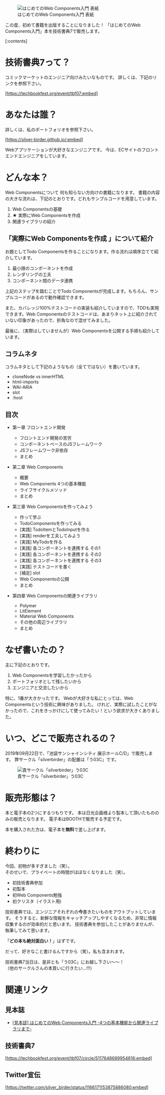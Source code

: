 <!-- 
title: 技術書典7 で「はじめてのWeb Components入門」を初出版します！
date: 2019-08-30T10:31:59+09:00
draft: false
description: description
image: 
icon: 😎
-->

<figure title="はじめてのWeb Components入門 表紙">
<img alt="はじめてのWeb Components入門 表紙" src="https://cdn-ak.f.st-hatena.com/images/fotolife/s/silverbirder180/20190829/20190829230747.png">
<figcaption>はじめてのWeb Components入門 表紙</figcaption>
</figure>

この度、初めて書籍を出版することになりました！
「はじめてのWeb Components入門」本を技術書典7で販売します。

[:contents]

# 技術書典7って？
コミックマーケットのエンジニア向けみたいなものです。
詳しくは、下記のリンクを参照下さい。

[https://techbookfest.org/event/tbf07:embed]

# あなたは誰？
詳しくは、私のポートフォリオを参照下さい。

[https://silver-birder.github.io/:embed]

Webアプリケーションが大好きなエンジニアです。
今は、ECサイトのフロントエンドエンジニアをしています。

# どんな本？
Web Componentsについて
何も知らない方向けの書籍になります。
書籍の内容の大きな流れは、下記のとおりです。どれもサンプルコードを用意しています。

1. Web Componentsの基礎
1. ★ 実際にWeb Componentsを作成 
1. 関連ライブラリの紹介

## 「実際にWeb Componentsを作成 」について紹介

お題としてTodo Componentsを作ることになります。作る流れは順序立てて紹介しています。

1. 最小限のコンポーネントを作成
1. レンダリングの工夫
1. コンポーネント間のデータ連携

上記のステップを踏むことでTodo Componentsが完成します。もちろん、サンプルコードがあるので動作確認できます。

また、カバレッジ100%テストコードの実装も紹介していますので、TDDも実現できます。Web Componentsのテストコードは、あまりネット上に紹介されていない印象があったので、折角なので混ぜてみました。

最後に、（実際はしていませんが）Web Componentsを公開する手順も紹介しています。

## コラムネタ
コラムネタとして下記のようなもの（全てではない）を書いています。

* cloneNode vs innerHTML
* html-imports
* WAI-ARIA
* slot
* :host


## 目次
* 第一章 フロントエンド開発
  * フロントエンド開発の苦労
  * コンポーネントベースのJSフレームワーク
  * JSフレームワーク非依存
  * まとめ
* 第二章 Web Components
  * 概要
  * Web Components 4つの基本機能
  * ライフサイクルメソッド
  * まとめ
* 第三章 Web Componentsを作ってみよう
  * 作って学ぶ
  * TodoComponentsを作ってみる
  * [実践] TodoItemとTodoInputを作る
  * [実践] renderを工夫してみよう
  * [実践] MyTodoを作る
  * [実践] 各コンポーネントを連携する その1
  * [実践] 各コンポーネントを連携する その2
  * [実践] 各コンポーネントを連携する その3
  * [実践] テストコードを書く
  * [補足] slot
  * Web Componentsの公開
  * まとめ

* 第四章 Web Componentsの関連ライブラリ
  * Polymer
  * LitElement
  * Material Web Components
  * その他の周辺ライブラリ
  * まとめ

# なぜ書いたの？
主に下記のとおりです。

1. Web Componentsを学習したかったから
1. ポートフォリオとして残したいから
1. エンジニアと交流したいから

特に、1番が大きかったです。
Webが大好きな私にとっては、Web Componentsという技術に興味がありました。
けれど、実際に試したことがなかったので、これをきっかけにして使ってみたい！という欲求が大きくありました。


# いつ、どこで販売されるの？
2019年09月22日で、「池袋サンシャインシティ 展示ホールC/D」で販売します。
弊サークル「silverbirder」の配置は「う03C」です。

<figure title="貴サークル「silverbirder」う03C">
<img alt="貴サークル「silverbirder」う03C" src="https://cdn-ak.f.st-hatena.com/images/fotolife/s/silverbirder180/20190830/20190830002719.png">
<figcaption>貴サークル「silverbirder」う03C</figcaption>
</figure>


# 販売形態は？
本と電子本の2つにするつもりです。
本は日光企画様より製本して頂いたもののみの販売となります。
電子本はBOOTHで販売する予定です。

本を購入された方は、電子本を<b>無料</b>で差し上げます。

# 終わりに
今回、初物が多すぎました（笑）。  
そのせいで、プライベートの時間がほぼなくなりました（笑）。

* 初技術書典参加
* 初製本
* 初Web Components勉強
* 初クリスタ（イラスト用)

技術書典では、エンジニアそれぞれの<b>今</b>書きたいものをアウトプットしています。
そうすると、新鮮な情報をキャッチアップしやすくなるため、非常に情報収集するのが効率的だと思います。
技術書典を参加したことがありませんが、執筆してみて思います。


「<b>どの本も絶対面白い！</b>」はずです。


だって、好きなこと書けるんですから（笑）。私も含まれます。

技術書典7当日は、是非とも「う03C」にお越し下さい〜〜！    
（他のサークルさんの本買いに行きたい...!!!）

# 関連リンク
## 見本誌

* [[見本誌] はじめてのWeb Components入門 -4つの基本機能から関連ライブラリまで-](https://silverbirder.booth.pm/items/1536228)

## 技術書典7
[https://techbookfest.org/event/tbf07/circle/5117648689954816:embed]

## Twitter宣伝
[https://twitter.com/silver_birder/status/1166171153875886080:embed]

